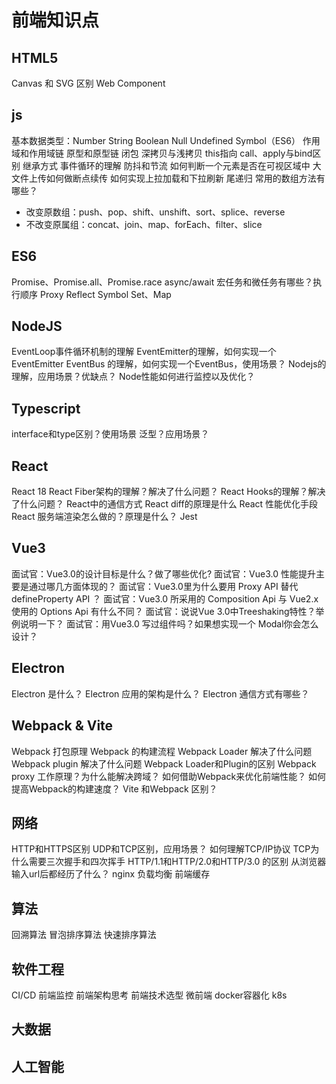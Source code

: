 # 前端知识点

## HTML5

Canvas 和 SVG 区别
Web Component

## js

基本数据类型：Number String Boolean Null Undefined Symbol（ES6）
作用域和作用域链
原型和原型链
闭包
深拷贝与浅拷贝
this指向
call、apply与bind区别
继承方式
事件循环的理解
防抖和节流
如何判断一个元素是否在可视区域中
大文件上传如何做断点续传
如何实现上拉加载和下拉刷新
尾递归
常用的数组方法有哪些？
  - 改变原数组：push、pop、shift、unshift、sort、splice、reverse
  - 不改变原属组：concat、join、map、forEach、filter、slice

## ES6

Promise、Promise.all、Promise.race 
async/await
宏任务和微任务有哪些？执行顺序
Proxy
Reflect
Symbol
Set、Map 

## NodeJS

EventLoop事件循环机制的理解
EventEmitter的理解，如何实现一个EventEmitter
EventBus 的理解，如何实现一个EventBus，使用场景？
Nodejs的理解，应用场景？优缺点？
Node性能如何进行监控以及优化？

## Typescript

interface和type区别？使用场景
泛型？应用场景？

## React

React 18
React Fiber架构的理解？解决了什么问题？
React Hooks的理解？解决了什么问题？
React中的通信方式
React diff的原理是什么
React 性能优化手段
React 服务端渲染怎么做的？原理是什么？
Jest

## Vue3

面试官：Vue3.0的设计目标是什么？做了哪些优化?
面试官：Vue3.0 性能提升主要是通过哪几方面体现的？
面试官：Vue3.0里为什么要用 Proxy API 替代 defineProperty API ？
面试官：Vue3.0 所采用的 Composition Api 与 Vue2.x 使用的 Options Api 有什么不同？
面试官：说说Vue 3.0中Treeshaking特性？举例说明一下？
面试官：用Vue3.0 写过组件吗？如果想实现一个 Modal你会怎么设计？

## Electron

Electron 是什么？
Electron 应用的架构是什么？
Electron 通信方式有哪些？

## Webpack & Vite

Webpack 打包原理
Webpack 的构建流程
Webpack Loader 解决了什么问题
Webpack plugin 解决了什么问题
Webpack Loader和Plugin的区别
Webpack proxy 工作原理？为什么能解决跨域？
如何借助Webpack来优化前端性能？
如何提高Webpack的构建速度？
Vite 和Webpack 区别？

## 网络

HTTP和HTTPS区别
UDP和TCP区别，应用场景？
如何理解TCP/IP协议
TCP为什么需要三次握手和四次挥手
HTTP/1.1和HTTP/2.0和HTTP/3.0 的区别
从浏览器输入url后都经历了什么？
nginx 负载均衡
前端缓存

## 算法

回溯算法
冒泡排序算法
快速排序算法

## 软件工程

CI/CD
前端监控
前端架构思考
前端技术选型
微前端
docker容器化
k8s

## 大数据

## 人工智能

